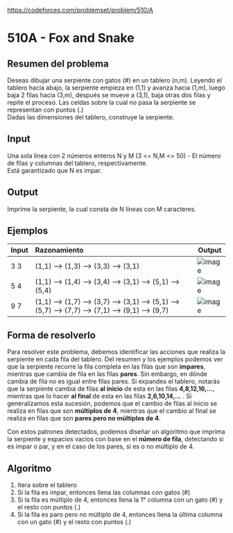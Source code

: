 https://codeforces.com/problemset/problem/510/A

# 510A - Fox and Snake

## Resumen del problema
Deseas dibujar una serpiente con gatos (#) en un tablero (n,m). Leyendo el tablero hacia abajo, la serpiente empieza en (1,1) y avanza hacia (1,m), luego baja 2 filas  hacia (3,m), después se mueve a (3,1), baja otras dos filas y repite el proceso. Las celdas sobre la cual no pasa la serpiente se representan con puntos (.) \
Dadas las dimensiones del tablero, construye la serpiente.

## Input
Una sola línea con 2 números enteros N y M (3 <= N,M <= 50) - El número de filas y columnas del tablero, respectivamente. \
Está garantizado que N es impar.

## Output
Imprime la serpiente, la cual consta de N líneas con M caracteres.

## Ejemplos
| Input  | Razonamiento                                                                 | Output    |
| ------ | :------------                                                                | --------- |
| 3 3    | (1,1) --> (1,3) --> (3,3) --> (3,1)                                          | ![image](https://github.com/RaylogVT/Codeforces/assets/129716395/9af9478e-7f3f-485d-b627-346a4be66013) |
| 5 4    | (1,1) --> (1,4) --> (3,4) --> (3,1) --> (5,1) --> (5,4)                      | ![image](https://github.com/RaylogVT/Codeforces/assets/129716395/03625100-43b4-4612-bf37-13505f437a3a) |
| 9 7    | (1,1) --> (1,7) --> (3,7) --> (3,1) --> (5,1) --> (5,7) --> (7,7) --> (7,1) --> (9,1) --> (9,7) | ![image](https://github.com/RaylogVT/Codeforces/assets/129716395/5f02a8fd-d1af-4b71-80a9-185b7f24a489) |

## Forma de resolverlo
Para resolver este problema, debemos identificar las acciones que realiza la serpiente en cada fila del tablero. Del resumen y los ejemplos podemos ver que la serpiente recorre la fila completa en las filas que son **impares**, mientras que cambia de fila en las filas **pares**. Sin embargo, en dónde cambia de fila no es igual entre filas pares. Si expandes el tablero, notarás que la serpiente cambia de filas **al inicio** de esta en las filas **4,8,12,16,...**, mientras que lo hacer **al final** de esta en las filas **2,6,10,14,...** . Si generalizamos esta sucesión, podemos que el cambio de filas al inicio se realiza en filas que son **múltiplos de 4**, mientras que el cambio al final se realiza en filas que son **pares pero no múltiplos de 4**. 

Con estos patrones detectados, podemos diseñar un algoritmo que imprima la serpiente y espacios vacíos con base en el **número de fila**, detectando si es impar o par, y en el caso de los pares, si es o no múltiplo de 4.

## Algoritmo
1) Itera sobre el tablero
2) Si la fila es impar, entonces llena las columnas con gatos (#)
3) Si la fila es múltiplo de 4, entonces llena la 1° columna con un gato (#) y el resto con puntos (.)
4) Si la fila es paro pero no múltiplo de 4, entonces llena la última columna con un gato (#) y el resto con puntos (.)

